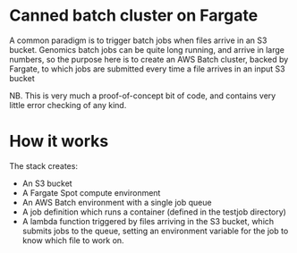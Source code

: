 # Canned batch cluster on Fargate

A common paradigm is to trigger batch jobs when files arrive in an S3 bucket.
Genomics batch jobs can be quite long running, and arrive in large numbers,
so the purpose here is to create an AWS Batch cluster, backed by Fargate,
to which jobs are submitted every time a file arrives in an input S3 bucket

NB.  This is very much a proof-of-concept bit of code, and contains very little error checking of any kind.

# How it works

The stack creates:
* An S3 bucket
* A Fargate Spot compute environment
* An AWS Batch environment with a single job queue
* A job definition which runs a container (defined in the testjob directory)
* A lambda function triggered by files arriving in the S3 bucket, which submits jobs to the queue, setting an environment variable for the job to know which file to work on.
